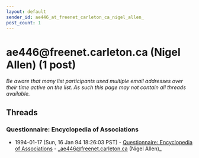```yaml
---
layout: default
sender_id: ae446_at_freenet_carleton_ca_nigel_allen_
post_count: 1
---
```


# ae446<span>@</span>freenet.carleton.ca (Nigel Allen) (1 post)

_Be aware that many list participants used multiple email addresses over their time active on the list. As such this page may not contain all threads available._

## Threads

### Questionnaire: Encyclopedia of Associations
+ 1994-01-17 (Sun, 16 Jan 94 18:26:03 PST) - [Questionnaire: Encyclopedia of Associations](/archive/1994/01/8ca10f11ed853f2c99559ad0e8cc8db8551ea6733b0b352be055221c4722cfd4) - _ae446@freenet.carleton.ca (Nigel Allen)_

